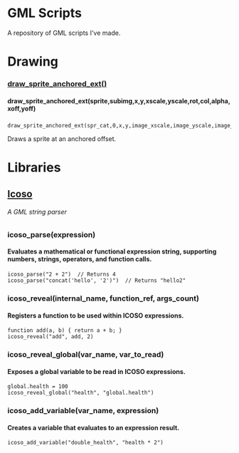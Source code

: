 # GML Scripts
A repository of GML scripts I've made.

# Drawing
### [draw_sprite_anchored_ext()](https://github.com/13eryllium/gml-scripts/blob/9e4363f2e4a52d2fb067001b23697e5dc70fb282/scripts/draw_sprite_anchored.gml)
#### draw_sprite_anchored_ext(sprite,subimg,x,y,xscale,yscale,rot,col,alpha,xoff,yoff)
#####
```gml
draw_sprite_anchored_ext(spr_cat,0,x,y,image_xscale,image_yscale,image_angle,image_blend,image_alpha,0.5,0);
```
Draws a sprite at an anchored offset.

# Libraries
## [Icoso](https://github.com/13eryllium/gml-scripts/blob/e8a9b1674c06b117e2beea961a45325c323eeaf4/scripts/icoso.gml)
###### A GML string parser
### icoso_parse(expression)
#### Evaluates a mathematical or functional expression string, supporting numbers, strings, operators, and function calls.

```gml
icoso_parse("2 + 2")  // Returns 4
icoso_parse("concat('hello', '2')")  // Returns "hello2"
```

### icoso_reveal(internal_name, function_ref, args_count)
#### Registers a function to be used within ICOSO expressions.

```gml
function add(a, b) { return a + b; }
icoso_reveal("add", add, 2)
```

### icoso_reveal_global(var_name, var_to_read)
#### Exposes a global variable to be read in ICOSO expressions.

```gml
global.health = 100
icoso_reveal_global("health", "global.health")
```

### icoso_add_variable(var_name, expression)
#### Creates a variable that evaluates to an expression result.

```gml
icoso_add_variable("double_health", "health * 2")
```
